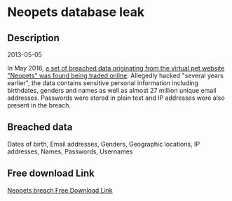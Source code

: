 # Neopets database leak

## Description

2013-05-05

In May 2016, <a href="http://motherboard.vice.com/read/neopets-hack-another-day-another-hack-tens-of-millions-of-neopets-accounts" target="_blank" rel="noopener">a set of breached data originating from the virtual pet website &quot;Neopets&quot; was found being traded online</a>. Allegedly hacked &quot;several years earlier&quot;, the data contains sensitive personal information including birthdates, genders and names as well as almost 27 million unique email addresses. Passwords were stored in plain text and IP addresses were also present in the breach.

## Breached data

Dates of birth, Email addresses, Genders, Geographic locations, IP addresses, Names, Passwords, Usernames

## Free download Link

[Neopets breach Free Download Link](https://tinyurl.com/2b2k277t)